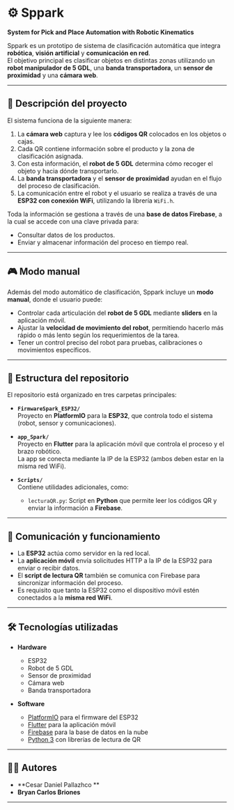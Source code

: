 # ⚙️ Sppark
**System for Pick and Place Automation with Robotic Kinematics**

Sppark es un prototipo de sistema de clasificación automática que integra **robótica**, **visión artificial** y **comunicación en red**.  
El objetivo principal es clasificar objetos en distintas zonas utilizando un **robot manipulador de 5 GDL**, una **banda transportadora**, un **sensor de proximidad** y una **cámara web**.

---

## 🚀 Descripción del proyecto
El sistema funciona de la siguiente manera:
1. La **cámara web** captura y lee los **códigos QR** colocados en los objetos o cajas.
2. Cada QR contiene información sobre el producto y la zona de clasificación asignada.
3. Con esta información, el **robot de 5 GDL** determina cómo recoger el objeto y hacia dónde transportarlo.
4. La **banda transportadora** y el **sensor de proximidad** ayudan en el flujo del proceso de clasificación.
5. La comunicación entre el robot y el usuario se realiza a través de una **ESP32 con conexión WiFi**, utilizando la librería `WiFi.h`.

Toda la información se gestiona a través de una **base de datos Firebase**, a la cual se accede con una clave privada para:
- Consultar datos de los productos.
- Enviar y almacenar información del proceso en tiempo real.

---

## 🎮 Modo manual
Además del modo automático de clasificación, Sppark incluye un **modo manual**, donde el usuario puede:
- Controlar cada articulación del **robot de 5 GDL** mediante **sliders** en la aplicación móvil.
- Ajustar la **velocidad de movimiento del robot**, permitiendo hacerlo más rápido o más lento según los requerimientos de la tarea.
- Tener un control preciso del robot para pruebas, calibraciones o movimientos específicos.

---

## 📂 Estructura del repositorio
El repositorio está organizado en tres carpetas principales:

- **`FirmwareSpark_ESP32/`**  
  Proyecto en **PlatformIO** para la **ESP32**, que controla todo el sistema (robot, sensor y comunicaciones).

- **`app_Spark/`**  
  Proyecto en **Flutter** para la aplicación móvil que controla el proceso y el brazo robótico.  
  La app se conecta mediante la IP de la ESP32 (ambos deben estar en la misma red WiFi).

- **`Scripts/`**  
  Contiene utilidades adicionales, como:
  - `lecturaQR.py`: Script en **Python** que permite leer los códigos QR y enviar la información a **Firebase**.

---

## 🔌 Comunicación y funcionamiento
- La **ESP32** actúa como servidor en la red local.  
- La **aplicación móvil** envía solicitudes HTTP a la IP de la ESP32 para enviar o recibir datos.  
- El **script de lectura QR** también se comunica con Firebase para sincronizar información del proceso.  
- Es requisito que tanto la ESP32 como el dispositivo móvil estén conectados a la **misma red WiFi**.  

---

## 🛠️ Tecnologías utilizadas
- **Hardware**
  - ESP32
  - Robot de 5 GDL
  - Sensor de proximidad
  - Cámara web
  - Banda transportadora  

- **Software**
  - [PlatformIO](https://platformio.org/) para el firmware del ESP32
  - [Flutter](https://flutter.dev/) para la aplicación móvil
  - [Firebase](https://firebase.google.com/) para la base de datos en la nube
  - [Python 3](https://www.python.org/) con librerías de lectura de QR

---

## 👨‍💻 Autores
- **Cesar Daniel Pallazhco **  
- **Bryan Carlos Briones**

---
